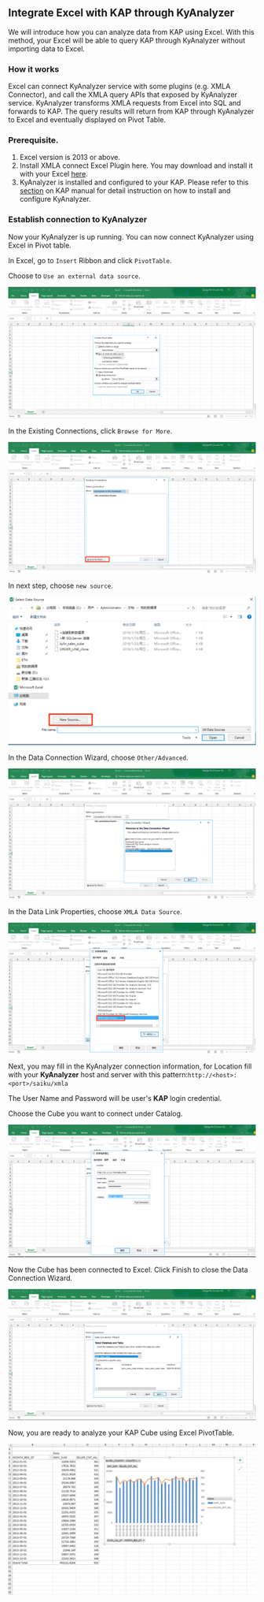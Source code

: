 ## Integrate Excel with KAP through KyAnalyzer

We will introduce how you can analyze data from KAP using Excel. With this method, your Excel will be able to query KAP through KyAnalyzer without importing data to Excel. 

### How it works

Excel can connect KyAnalyzer service with some plugins (e.g. XMLA Connector), and call the XMLA query APIs that exposed by KyAnalyzer service. KyAnalyzer transforms XMLA requests from Excel into SQL and forwards to KAP. The query results will return from KAP through KyAnalyzer to Excel and eventually displayed on Pivot Table.

### Prerequisite.

1. Excel version is 2013 or above. 
2. Install XMLA connect Excel Plugin here. You may download and install it with your Excel [here](https://sourceforge.net/projects/xmlaconnect/).
3. KyAnalyzer is installed and configured to your KAP. Please refer to this [section](http://docs.kyligence.io/books/v2.5/en/kyanalyzer/kyanalyzer.en.html) on KAP manual for detail instruction on how to install and configure KyAnalyzer. 

### Establish connection to KyAnalyzer 

Now your KyAnalyzer is up running. You can now connect KyAnalyzer using Excel in Pivot table. 

In Excel, go to `Insert` Ribbon and click `PivotTable`.

Choose to `Use an external data source`.

![Use an external data source](images/excel_2018_en/Excel1.png)

In the Existing Connections, click `Browse for More`.

![Browse for More](images/excel_2018_en/Excel2.png)

In next step, choose `new source`.

![new source](images/excel_2018_en/Excel3.png)

In the Data Connection Wizard, choose `Other/Advanced`. 

![Other/Advanced](images/excel_2018_en/Excel4.png)

In the Data Link Properties, choose `XMLA Data Source`.

![XMLA Data Source](images/excel_2018_en/Excel5.png)

Next, you may fill in the KyAnalyzer connection information, for Location fill with your **KyAnalyzer** host and server with this pattern:`http://<host>:<port>/saiku/xmla `

The User Name and Password will be user's **KAP** login credential.

Choose the Cube you want to connect under Catalog. 

![Connect Cube](images/excel_2018_en/Excel6.png)

Now the Cube has been connected to Excel. Click Finish to close the Data Connection Wizard.

![Finish Connection](images/excel_2018_en/Excel7.png)

Now, you are ready to analyze your KAP Cube using Excel PivotTable. 

![Analyze Cube](images/excel_2018_en/Excel8.png)

